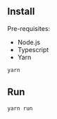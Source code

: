 ## Install

Pre-requisites:
- Node.js
- Typescript
- Yarn

```bash
yarn
```

## Run

```bash
yarn run
```
